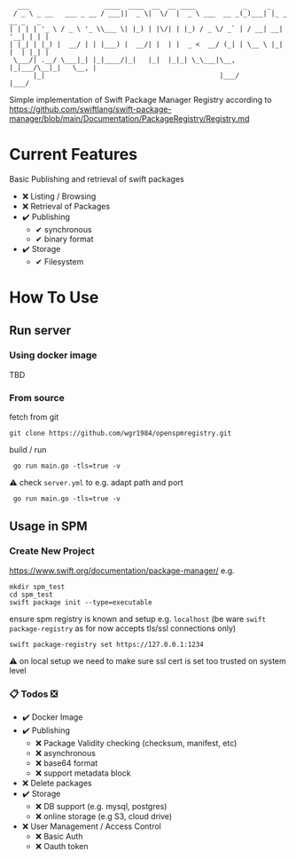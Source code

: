 ```
  ___                   ____  ____  __  __ ____            _     _              
 / _ \ _ __   ___ _ __ / ___||  _ \|  \/  |  _ \ ___  __ _(_)___| |_ _ __ _   _ 
| | | | '_ \ / _ \ '_ \\___ \| |_) | |\/| | |_) / _ \/ _` | / __| __| '__| | | |
| |_| | |_) |  __/ | | |___) |  __/| |  | |  _ <  __/ (_| | \__ \ |_| |  | |_| |
 \___/| .__/ \___|_| |_|____/|_|   |_|  |_|_| \_\___|\__, |_|___/\__|_|   \__, |
      |_|                                            |___/                |___/ 
```

Simple implementation of Swift Package Manager Registry according to
https://github.com/swiftlang/swift-package-manager/blob/main/Documentation/PackageRegistry/Registry.md

# Current Features
Basic Publishing and retrieval of swift packages
- ❌ Listing / Browsing
- ❌ Retrieval of Packages
- ✔️ Publishing
  - ✔ synchronous
  - ✔ binary format
- ✔️ Storage
  - ✔ Filesystem
  
# How To Use
## Run server
### Using docker image
TBD
### From source
fetch from git
```
git clone https://github.com/wgr1984/openspmregistry.git
```
build / run
```
 go run main.go -tls=true -v
```
⚠️ check `server.yml` to e.g. adapt path and port
```
 go run main.go -tls=true -v
```

## Usage in SPM
### Create New Project
https://www.swift.org/documentation/package-manager/
e.g.
```
mkdir spm_test
cd spm_test
swift package init --type=executable 
```
ensure spm registry is known and setup
e.g. `localhost` (be ware `swift package-registry` as for now accepts tls/ssl connections only)
```
swift package-registry set https://127.0.0.1:1234
```
⚠️ on local setup we need to make sure ssl cert is set too trusted on system level

### 📋 Todos ❎
- ✔️ Docker Image
- ✔️ Publishing
    - ❌ Package Validity checking (checksum, manifest, etc)
    - ❌ asynchronous
    - ❌ base64 format
    - ❌ support metadata block
- ❌ Delete packages
- ✔️ Storage
  - ❌ DB support (e.g. mysql, postgres)
  - ❌ online storage (e.g S3, cloud drive)
- ❌ User Management / Access Control
  - ❌ Basic Auth
  - ❌ Oauth token